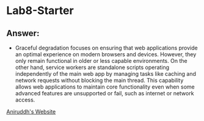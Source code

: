 # Lab8-Starter

## Answer:
- Graceful degradation focuses on ensuring that web applications provide an optimal experience on modern browsers and devices. However, they only remain functional in older or less capable environments. On the other hand, service workers are standalone scripts operating independently of the main web app by managing tasks like caching and network requests without blocking the main thread. This capability allows web applications to maintain core functionality even when some advanced features are unsupported or fail, such as internet or network access.

[Aniruddh's Website](https://akrovvidi.github.io/Lab8-Starter/index.html)
